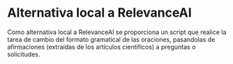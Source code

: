 # Alternativa local a RelevanceAI

Como alternativa local a RelevanceAI se proporciona un script que realice la tarea de cambio del formato gramatical de las oraciones, pasandolas de afirmaciones (extraídas de los artículos científicos) a preguntas o solicitudes.